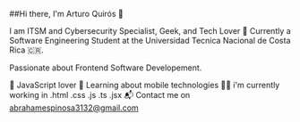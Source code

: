 ##Hi there, I'm Arturo Quirós 👋

I am ITSM and Cybersecurity Specialist, Geek, and Tech Lover 🤖
Currently a Software Engineering Student at the Universidad Tecnica Nacional de Costa Rica 🇨🇷.

Passionate about Frontend Software Developement.

💛 JavaScript lover
🌱 Learning about mobile technologies
👨‍💻 i'm currently working in .html .css .js .ts .jsx
📬 Contact me on abrahamespinosa3132@gmail.com

